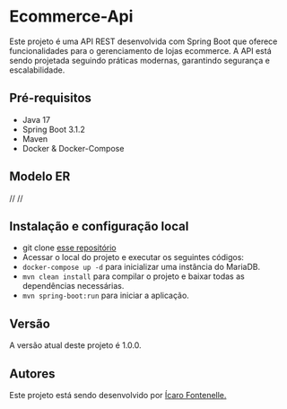 # Ecommerce-Api
Este projeto é uma API REST desenvolvida com Spring Boot que oferece funcionalidades para o gerenciamento de lojas ecommerce. A API está sendo projetada seguindo práticas modernas, garantindo segurança e escalabilidade. 

## Pré-requisitos
* Java 17
* Spring Boot 3.1.2
* Maven
* Docker & Docker-Compose

## Modelo ER
// // 

## Instalação e configuração local
* git clone [esse repositório](https://github.com/icarofontenelle/Ecommerce-api.git)
* Acessar o local do projeto e executar os seguintes códigos:
*  `docker-compose up -d` para inicializar uma instância do MariaDB.
* `mvn clean install` para compilar o projeto e baixar todas as dependências necessárias.
* `mvn spring-boot:run` para iniciar a aplicação.


## Versão

A versão atual deste projeto é 1.0.0.

## Autores

Este projeto está sendo desenvolvido por [Ícaro Fontenelle.](https://github.com/icarofontenelle)
